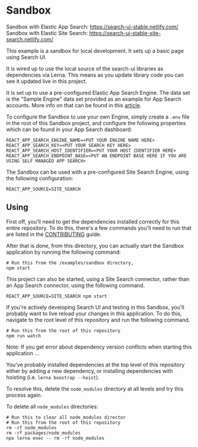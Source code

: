 # Sandbox

Sandbox with Elastic App Search: https://search-ui-stable.netlify.com/
Sandbox with Elastic Site Search: https://search-ui-stable-site-search.netlify.com/

This example is a sandbox for local development. It sets up a basic page
using Search UI.

It is wired up to use the local source of the search-ui libraries as dependencies via Lerna.
This means as you update library code you can see it updated live in this project.

It is set up to use a pre-configured Elastic App Search Engine. The data
set is the "Sample Engine" data set provided as an example for App Search
accounts. More info on that can be found in this [article](https://www.elastic.co/blog/a-walk-in-the-park-with-elastic-app-search-sample-engines).

To configure the Sandbox to use your own Engine, simply create a `.env` file
in the root of this Sandbox project, and configure the following properties which
can be found in your App Search dashboard:

```
REACT_APP_SEARCH_ENGINE_NAME=<PUT YOUR ENGINE NAME HERE>
REACT_APP_SEARCH_KEY=<PUT YOUR SEARCH KEY HERE>
REACT_APP_SEARCH_HOST_IDENTIFIER=<PUT YOUR HOST IDENTIFIER HERE>
REACT_APP_SEARCH_ENDPOINT_BASE=<PUT AN ENDPOINT BASE HERE IF YOU ARE USING SELF MANAGED APP SEARCH>
```

The Sandbox can be used with a pre-configured Site Search Engine, using the following configuration:

```
REACT_APP_SOURCE=SITE_SEARCH
```

## Using

First off, you'll need to get the dependencies installed correctly for this
entire repository. To do this, there's a few commands you'll need to run that are listed
in the [CONTRIBUTING](../../CONTRIBUTING.md#installing-dependencies) guide.

After that is done, from this directory, you can actually start the Sandbox application
by running the following command:

```shell
# Run this from the /examples/sandbox directory,
npm start
```

This project can also be started, using a Site Search connector, rather than an
App Search connector, using the following command.

```shell
REACT_APP_SOURCE=SITE_SEARCH npm start
```

If you're actively developing Search UI and testing in this Sandbox, you'll probably want
to live reload your changes in this application. To do this, navigate to the root
level of this repository and run the following command.

```shell
# Run this from the root of this repository
npm run watch
```

Note: If you get error about dependency version conflicts when starting this application ...

You've probably installed dependencies at the top level of this repository either by adding a new dependency, or installing dependencies with hoisting (i.e. `lerna boostrap --hoist`).

To resolve this, delete the `node_modules` directory at all levels and try this process again.

To delete all `node_modules` directories:

```shell
# Run this to clear all node_modules director
# Run this from the root of this repository
rm -rf node_modules
rm -rf packages/node_modules
npx lerna exec -- rm -rf node_modules
```
